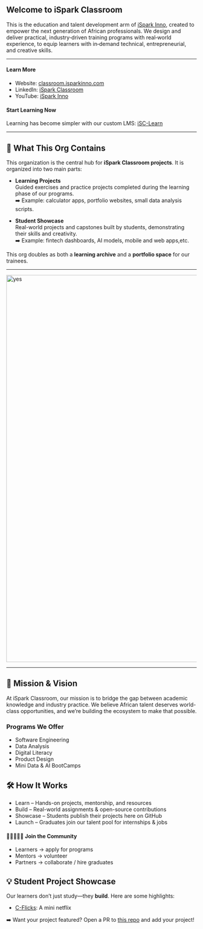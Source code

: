 ## Welcome to iSpark Classroom
This is the education and talent development arm of [iSpark Inno](https://github.com/iSpark-Inno), created to empower the next generation of African professionals. We design and deliver practical, industry‑driven training programs with real‑world experience, to equip learners with in‑demand technical, entrepreneurial, and creative skills.

----------------------
#### Learn More
- Website: [classroom.isparkinno.com](https://classroom.isparkinno.com)
- LinkedIn: [iSpark Classroom](https://www.linkedin.com/company/ispark-classroom0)
- YouTube: [iSpark Inno](https://www.youtube.com/playlist?list=PLCZNG7SuA9NsQShjXOapMeWZsTWPW7crn)

#### Start Learning Now
Learning has become simpler with our custom LMS: [iSC-Learn](https://learn.isparkinno.com)

-------------------------
## 📂 What This Org Contains

This organization is the central hub for **iSpark Classroom projects**. It is organized into two main parts:

- **Learning Projects**  
  Guided exercises and practice projects completed during the learning phase of our programs.  
  ➡️ Example: calculator apps, portfolio websites, small data analysis scripts.

- **Student Showcase**  
  Real-world projects and capstones built by students, demonstrating their skills and creativity.  
  ➡️ Example: fintech dashboards, AI models, mobile and web apps,etc.

This org doubles as both a **learning archive** and a **portfolio space** for our trainees.

------------------------------
<img width="1536" height="1024" alt="yes" src="https://github.com/user-attachments/assets/b6df287f-8938-47b7-890b-bbafa2b51307" />

--------------------------
## 🔑 Mission & Vision
At iSpark Classroom, our mission is to bridge the gap between academic knowledge and industry practice. We believe African talent deserves world-class opportunities, and we’re building the ecosystem to make that possible.

### Programs We Offer
- Software Engineering
- Data Analysis
- Digital Literacy
- Product Design
- Mini Data & AI BootCamps

## 🛠️ How It Works
- Learn – Hands-on projects, mentorship, and resources
- Build – Real-world assignments & open-source contributions
- Showcase – Students publish their projects here on GitHub
- Launch – Graduates join our talent pool for internships & jobs

#### 🧑🏾‍🤝‍🧑🏽 Join the Community
- Learners → apply for programs
- Mentors → volunteer
- Partners → collaborate / hire graduates

## 💡 Student Project Showcase
Our learners don’t just study—they **build**. Here are some highlights: 
- [C-Flicks](https://c-flicks-46qc.onrender.com/): A mini netflix

➡️ Want your project featured? Open a PR to [this repo](https://github.com/iSpark-Classroom/portfolio-wall) and add your project!
